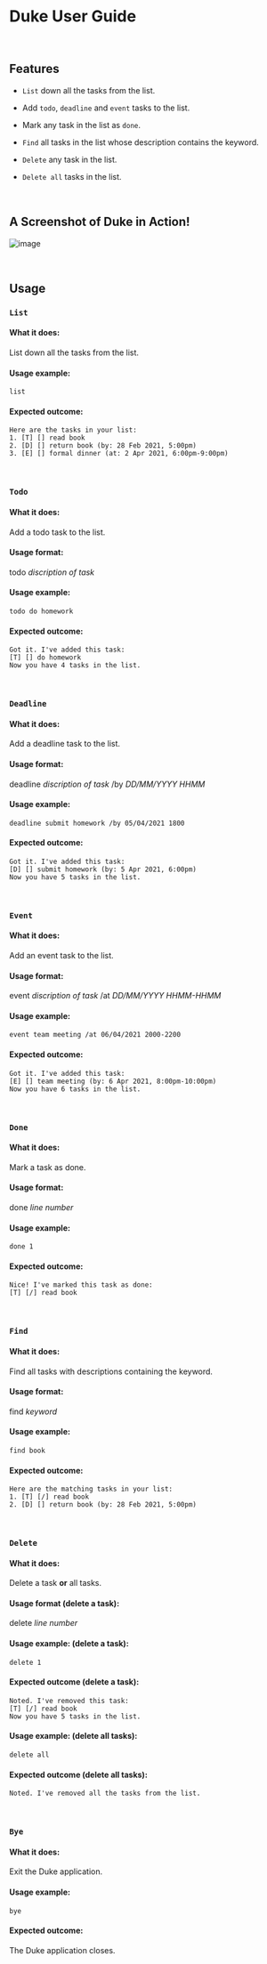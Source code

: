 # Duke User Guide

<br>

## Features

- `List` down all the tasks from the list.

- Add `todo`, `deadline` and `event` tasks to the list.
   
- Mark any task in the list as `done`.

- `Find` all tasks in the list whose description contains the keyword.

- `Delete` any task in the list.

- `Delete all` tasks in the list.

<br>

## A Screenshot of Duke in Action!

![image](Ui.png)

<br>

## Usage

### **`List`**

#### What it does:

List down all the tasks from the list.

#### Usage example: 

`list`

#### Expected outcome:

```
Here are the tasks in your list:
1. [T] [] read book
2. [D] [] return book (by: 28 Feb 2021, 5:00pm)
3. [E] [] formal dinner (at: 2 Apr 2021, 6:00pm-9:00pm)
```

<br>

### **`Todo`**

#### What it does:

Add a todo task to the list.

#### Usage format:

todo *discription of task*

#### Usage example:

`todo do homework`

#### Expected outcome:

```
Got it. I've added this task:
[T] [] do homework
Now you have 4 tasks in the list.
```

<br>

### **`Deadline`**

#### What it does:

Add a deadline task to the list.

#### Usage format:

deadline *discription of task* /by *DD/MM/YYYY HHMM*

#### Usage example:

`deadline submit homework /by 05/04/2021 1800`

#### Expected outcome:

```
Got it. I've added this task:
[D] [] submit homework (by: 5 Apr 2021, 6:00pm)
Now you have 5 tasks in the list.
```

<br>

### **`Event`**

#### What it does:

Add an event task to the list.

#### Usage format:

event *discription of task* /at *DD/MM/YYYY HHMM-HHMM*

#### Usage example:

`event team meeting /at 06/04/2021 2000-2200`

#### Expected outcome:

```
Got it. I've added this task:
[E] [] team meeting (by: 6 Apr 2021, 8:00pm-10:00pm)
Now you have 6 tasks in the list.
```

<br>

### **`Done`**

#### What it does:

Mark a task as done.

#### Usage format:

done *line number*

#### Usage example:

`done 1`

#### Expected outcome:

```
Nice! I've marked this task as done:
[T] [/] read book
```

<br>

### **`Find`**

#### What it does:

Find all tasks with descriptions containing the keyword.

#### Usage format:

find *keyword*

#### Usage example:

`find book`

#### Expected outcome:

```
Here are the matching tasks in your list:
1. [T] [/] read book
2. [D] [] return book (by: 28 Feb 2021, 5:00pm)
```

<br>

### **`Delete`**

#### What it does:

Delete a task **or** all tasks.

#### Usage format (delete a task):

delete *line number*

#### Usage example: (delete a task):

`delete 1`

#### Expected outcome (delete a task):

```
Noted. I've removed this task:
[T] [/] read book
Now you have 5 tasks in the list.
```

#### Usage example: (delete all tasks):

`delete all`

#### Expected outcome (delete all tasks):

```
Noted. I've removed all the tasks from the list.
```

<br>

### **`Bye`**

#### What it does:

Exit the Duke application.

#### Usage example:

`bye`

#### Expected outcome:

The Duke application closes.
